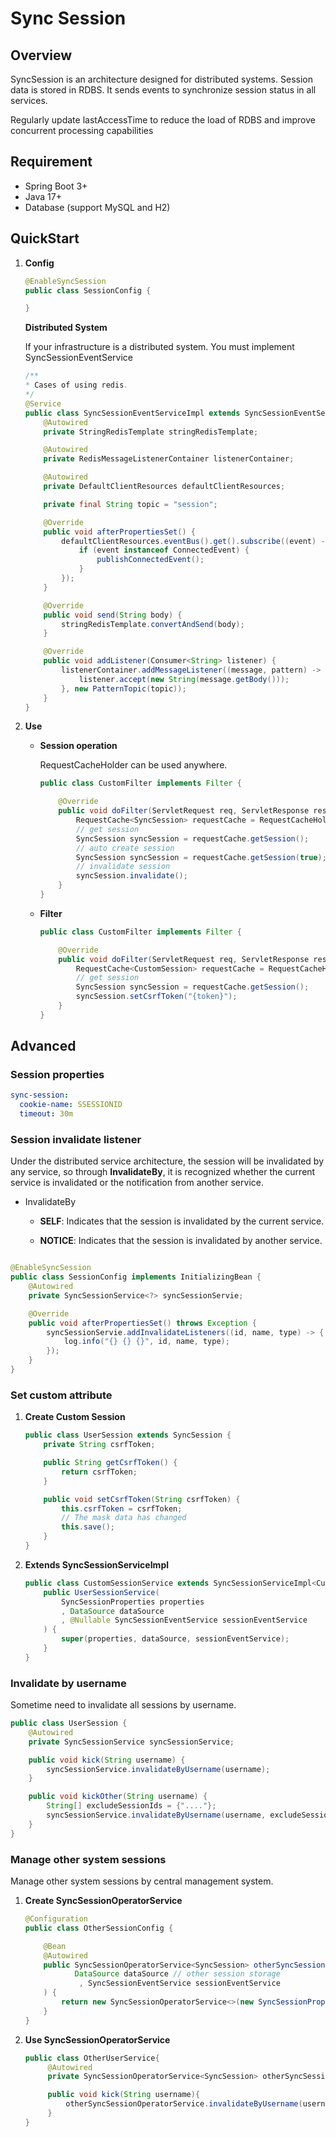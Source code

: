 # Sync Session

## Overview

SyncSession is an architecture designed for distributed systems. Session data is stored in RDBS. It sends events to
synchronize session status in all services.

Regularly update lastAccessTime to reduce the load of RDBS and improve concurrent processing capabilities

## Requirement

* Spring Boot 3+
* Java 17+
* Database (support MySQL and H2)

## QuickStart

1. **Config**

    ```java
    @EnableSyncSession
    public class SessionConfig {

    }
    ```

   **Distributed System**

   If your infrastructure is a distributed system. You must implement SyncSessionEventService

    ```java
    /**
    * Cases of using redis.
    */
    @Service
    public class SyncSessionEventServiceImpl extends SyncSessionEventService implements InitializingBean {
        @Autowired
        private StringRedisTemplate stringRedisTemplate;

        @Autowired
        private RedisMessageListenerContainer listenerContainer;

        @Autowired
        private DefaultClientResources defaultClientResources;

        private final String topic = "session";
   
        @Override
        public void afterPropertiesSet() {
            defaultClientResources.eventBus().get().subscribe((event) -> {
                if (event instanceof ConnectedEvent) {
                    publishConnectedEvent();
                }
            });
        }

        @Override
        public void send(String body) {
            stringRedisTemplate.convertAndSend(body);
        }

        @Override
        public void addListener(Consumer<String> listener) {
            listenerContainer.addMessageListener((message, pattern) -> {
                listener.accept(new String(message.getBody()));
            }, new PatternTopic(topic));
        }
    }
    ```

2. **Use**

    * **Session operation**

      RequestCacheHolder can be used anywhere.

        ```java
        public class CustomFilter implements Filter {
        
            @Override
            public void doFilter(ServletRequest req, ServletResponse res, FilterChain chain) throws IOException, ServletException {
                RequestCache<SyncSession> requestCache = RequestCacheHolder.get();
                // get session
                SyncSession syncSession = requestCache.getSession();
                // auto create session
                SyncSession syncSession = requestCache.getSession(true);
                // invalidate session
                syncSession.invalidate();
            }
        }
        ```

    * **Filter**

        ```java
        public class CustomFilter implements Filter {
        
            @Override
            public void doFilter(ServletRequest req, ServletResponse res, FilterChain chain) throws IOException, ServletException {
                RequestCache<CustomSession> requestCache = RequestCacheHolder.get(CustomSession.class);
                // get session
                SyncSession syncSession = requestCache.getSession();
                syncSession.setCsrfToken("{token}");
            }
        }
        ```

## Advanced

### **Session properties**

```yaml
sync-session:
  cookie-name: SSESSIONID
  timeout: 30m
```

### **Session invalidate listener**

Under the distributed service architecture, the session will be invalidated by any service, so through **InvalidateBy**,
it is recognized whether the current service is invalidated or the notification from another service.

* InvalidateBy

    * **SELF**: Indicates that the session is invalidated by the current service.

    * **NOTICE**: Indicates that the session is invalidated by another service.

```java

@EnableSyncSession
public class SessionConfig implements InitializingBean {
    @Autowired
    private SyncSessionService<?> syncSessionServie;

    @Override
    public void afterPropertiesSet() throws Exception {
        syncSessionServie.addInvalidateListeners((id, name, type) -> {
            log.info("{} {} {}", id, name, type);
        });
    }
}
```

### **Set custom attribute**

1. **Create Custom Session**

    ```java
    public class UserSession extends SyncSession {
        private String csrfToken;
    
        public String getCsrfToken() {
            return csrfToken;
        }
    
        public void setCsrfToken(String csrfToken) {
            this.csrfToken = csrfToken;
            // The mask data has changed
            this.save();
        }
    }
    ```

2. **Extends SyncSessionServiceImpl**

    ```java
    public class CustomSessionService extends SyncSessionServiceImpl<CustomSession> {
        public UserSessionService(
            SyncSessionProperties properties
            , DataSource dataSource
            , @Nullable SyncSessionEventService sessionEventService
        ) {
            super(properties, dataSource, sessionEventService);
        }
    }
    ```

### **Invalidate by username**

Sometime need to invalidate all sessions by username.

```java
public class UserSession {
    @Autowired
    private SyncSessionService syncSessionService;

    public void kick(String username) {
        syncSessionService.invalidateByUsername(username);
    }

    public void kickOther(String username) {
        String[] excludeSessionIds = {"...."};
        syncSessionService.invalidateByUsername(username, excludeSessionIds);
    }
}
```

### **Manage other system sessions**

Manage other system sessions by central management system.

1. **Create SyncSessionOperatorService**

   ```java
   @Configuration
   public class OtherSessionConfig {
   
       @Bean
       @Autowired
       public SyncSessionOperatorService<SyncSession> otherSyncSessionOperatorService(
              DataSource dataSource // other session storage
               , SyncSessionEventService sessionEventService
       ) {
           return new SyncSessionOperatorService<>(new SyncSessionProperties(), dataSource, sessionEventService);
       }
   }
   ```

2. **Use SyncSessionOperatorService**

   ```java
   public class OtherUserService{
        @Autowired
        private SyncSessionOperatorService<SyncSession> otherSyncSessionOperatorService;
   
        public void kick(String username){
            otherSyncSessionOperatorService.invalidateByUsername(username);
        }
   }
   ```
